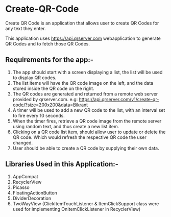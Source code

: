 # Create-QR-Code
Create QR Code is an application that allows user to create QR Codes for any text they enter.

This application uses https://api.qrserver.com webapplication to generate QR Codes and to fetch those QR Codes.

## Requirements for the app:-

1. The app should start with a screen displaying a list, the list will be used to display QR codes. 
2. The list items will have the QR code image on the left, and the data stored inside the QR code on the right. 
3. The QR codes are generated and returned from a remote web server provided by qrserver.com. e.g: 
    https://api.qrserver.com/v1/create-qr-code/?size=200x200&data=Bikrant  
4. A timer will be used to add a new QR code to the list, with an interval set to fire every 10 seconds.
5. When the timer fires, retrieve a QR code image from the remote server using random text, and thus create a new list item.
6. Clicking on a QR code list item, should allow user to update or delete the QR code. Which would refresh the respective QR code the user changed.
7. User should be able to create a QR code by supplying their own data.


## Libraries Used in this Application:-

1. AppCompat
2. RecyclerView
3. Picasso
4. FloatingActionButton
5. DividerDecoration
6. TwoWayView (ClickItemTouchListener & ItemClickSupport class were used for implementing OnItemClickListener in RecyclerView)
